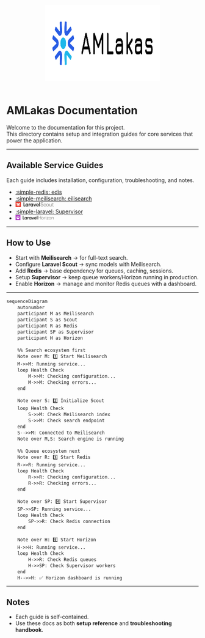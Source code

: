 <div style="text-align: center;">
  <img src="assets/img/logo/amlakas.webp" alt="Diagram" width="300" height="200" />
</div><br>

# AMLakas Documentation

Welcome to the documentation for this project.  
This directory contains setup and integration guides for core services that power the application.

---

## Available Service Guides

Each guide includes installation, configuration, troubleshooting, and notes.

- [:simple-redis: edis](services/redis.md)
- [:simple-meilisearch: eilisearch](services/meilisearch.md)
- [<img src="assets/img/logo/scout.svg" alt="Laravel Scout Logo" width="100"/>](services/laravel-scout.md)
- [:simple-laravel: Supervisor](services/supervisor.md)
- [<img src="assets/img/logo/horizon.svg" alt="Laravel Scout Logo" width="100"/>](services/laravel-horizon.md)

---

## How to Use

- Start with **Meilisearch** → for full-text search.
- Configure **Laravel Scout** → sync models with Meilisearch.
- Add **Redis** → base dependency for queues, caching, sessions.
- Setup **Supervisor** → keep queue workers/Horizon running in production.
- Enable **Horizon** → manage and monitor Redis queues with a dashboard.

---

```mermaid
sequenceDiagram
    autonumber
    participant M as Meilisearch
    participant S as Scout
    participant R as Redis
    participant SP as Supervisor
    participant H as Horizon

    %% Search ecosystem first
    Note over M: 1️⃣ Start Meilisearch
    M->>M: Running service...
    loop Health Check
        M->>M: Checking configuration...
        M->>M: Checking errors...
    end

    Note over S: 2️⃣ Initialize Scout
    loop Health Check
        S->>M: Check Meilisearch index
        S->>M: Check search endpoint
    end
    S-->>M: Connected to Meilisearch
    Note over M,S: Search engine is running

    %% Queue ecosystem next
    Note over R: 3️⃣ Start Redis
    R->>R: Running service...
    loop Health Check
        R->>R: Checking configuration...
        R->>R: Checking errors...
    end

    Note over SP: 4️⃣ Start Supervisor
    SP->>SP: Running service...
    loop Health Check
        SP->>R: Check Redis connection
    end

    Note over H: 5️⃣ Start Horizon
    H->>H: Running service...
    loop Health Check
        H->>R: Check Redis queues
        H->>SP: Check Supervisor workers
    end
    H-->>H: ✅ Horizon dashboard is running
```

---

## Notes

- Each guide is self-contained.
- Use these docs as both **setup reference** and **troubleshooting handbook**.

